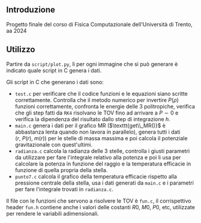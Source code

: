 ## Introduzione
 Progetto finale del corso di Fisica Computazionale dell'Università di Trento,
 aa 2024

## Utilizzo
Partire da ```script/plot.py```, lì per ogni immagine che si può generare è
indicato quale script in C genera i dati.

Gli script in C che generano i dati sono:
 - ```test.c``` per verificare che il codice funzioni e le equazioni siano
 scritte correttamente. Controlla che il metodo numerico per invertire $P(\rho)$
 funzioni correttamente, confronta le energie delle 3 politropiche, verifica che
 gli step fatti da $\texttt{RK4}$ risolvano le TOV fino ad arrivare a $P \sim 0$
 e verifica la dipendenza del risultato dallo step di integrazione $h$.
 - ```main.c``` genera i dati per il grafico MR ($\texttt{get\\_MR()}$ è
 abbastanza lenta quando non lavora in parallelo), genera tutti i dati $(r,~P(r),~m(r))$ per le stelle di massa
 massima e poi calcola il potenziale gravitazionale con quest'ultimi.
 - ```radianza.c``` calcola la radianza delle 3 stelle, controlla i giusti
 parametri da utilizzare per fare l'integrale relativo alla potenza e poi li usa
 per calcolare la potenza in funzione del raggio e la temperatura efficacie in
 funzione di quella propria della stella.
 - ```punto7.c``` calcola il grafico della temperatura efficacie rispetto alla
 pressione centrale della stella, usa i dati generati da ```main.c``` e i
 parametri per fare l'integrale trovati in ```radianza.c```.

Il file con le funzioni che servono a risolvere le TOV è ```fun.c```, il
corrispettivo header ```fun.h``` contiene anche i valori delle costanti $R0$,
$M0$, $P0$, etc, utilizzate per rendere le variabili adimensionali.
